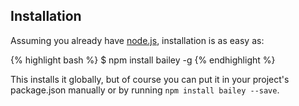 ## Installation
Assuming you already have [node.js](http://nodejs.org/), installation is as easy as:

{% highlight bash %}
  $ npm install bailey -g
{% endhighlight %}

This installs it globally, but of course you can put it in your project's package.json manually or by running `npm install bailey --save`.
